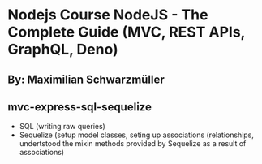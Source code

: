 # Nodejs Course NodeJS - The Complete Guide (MVC, REST APIs, GraphQL, Deno)

## By: Maximilian Schwarzmüller

## mvc-express-sql-sequelize
* SQL (writing raw queries)
* Sequelize (setup model classes, seting up associations (relationships, undertstood the mixin methods provided by Sequelize as a result of associations)
